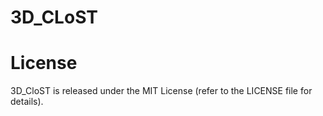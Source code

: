 # 3D_CLoST

# License

3D_CloST is released under the MIT License (refer to the LICENSE file for details).
